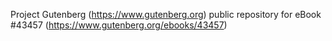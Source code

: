 Project Gutenberg (https://www.gutenberg.org) public repository for eBook #43457 (https://www.gutenberg.org/ebooks/43457)
